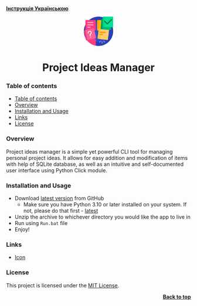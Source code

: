[**Інструкція Українською**](./docs/README_UA.md)

<a name="readme-top"></a>

<div align="center">
  <a href="https://github.com/seesmof/">
    <img src="./public/logo.png" alt="Logo" height="80">
  </a>

<h1 align="center">Project Ideas Manager</h1>
</div>

### Table of contents

- [Table of contents](#table-of-contents)
- [Overview](#overview)
- [Installation and Usage](#installation-and-usage)
- [Links](#links)
- [License](#license)

### Overview

Project ideas manager is a simple yet powerful CLI tool for managing personal project ideas. It allows for easy addition and modification of items with help of SQLite database, as well as an intuitive and self-documented user interface using Python Click module.

### Installation and Usage

- Download [latest version](https://github.com/seesmof/project-ideas-manager/releases/latest) from GitHub
  - Make sure you have Python 3.10 or later installed on your system. If not, please do that first - [latest](https://www.python.org/downloads/)
- Unzip the archive to whichever directory you would like the app to live in
- Run using `Run.bat` file
- Enjoy!

### Links

- [Icon](https://www.flaticon.com/)

### License

This project is licensed under the [MIT License](./LICENSE).

<p align="right"><a href="#readme-top"><strong>Back to top</strong></a></p>
